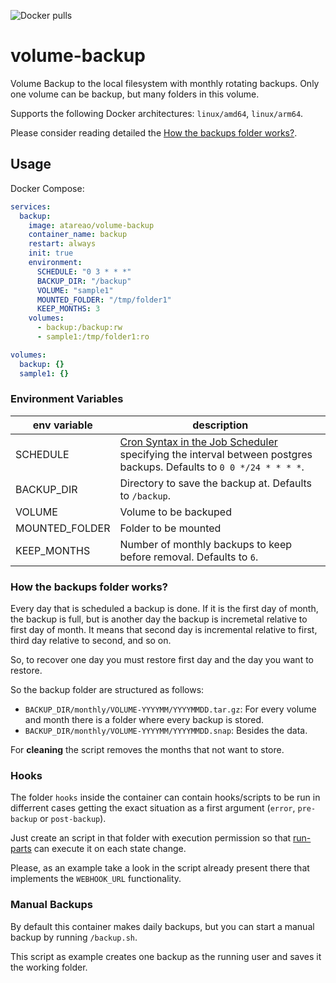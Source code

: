 ![Docker pulls](https://img.shields.io/docker/pulls/atareao/mariadb-backup)

# volume-backup

Volume Backup to the local filesystem with monthly rotating backups. Only one volume can be backup, but many folders in this volume.

Supports the following Docker architectures: `linux/amd64`, `linux/arm64`.

Please consider reading detailed the [How the backups folder works?](#how-the-backups-folder-works).

## Usage


Docker Compose:

```yaml
services:
  backup:
    image: atareao/volume-backup
    container_name: backup
    restart: always
    init: true
    environment:
      SCHEDULE: "0 3 * * *"
      BACKUP_DIR: "/backup"
      VOLUME: "sample1"
      MOUNTED_FOLDER: "/tmp/folder1"
      KEEP_MONTHS: 3
    volumes:
      - backup:/backup:rw
      - sample1:/tmp/folder1:ro

volumes:
  backup: {}
  sample1: {}

```

### Environment Variables

| env variable | description |
|--|--|
| SCHEDULE | [Cron Syntax in the Job Scheduler](https://en.wikipedia.org/wiki/Cron) specifying the interval between postgres backups. Defaults to `0 0 */24 * * * *`. |
| BACKUP_DIR | Directory to save the backup at. Defaults to `/backup`. |
| VOLUME | Volume to be backuped|
| MOUNTED_FOLDER | Folder to be mounted|
| KEEP_MONTHS | Number of monthly backups to keep before removal. Defaults to `6`. |


### How the backups folder works?

Every day that is scheduled a backup is done. If it is the first day of month, the backup is full, but is another day the backup is incremetal relative to first day of month. It means that second day is incremental relative to first, third day relative to second, and so on.

So, to recover one day you must restore first day and the day you want to restore.

So the backup folder are structured as follows:

* `BACKUP_DIR/monthly/VOLUME-YYYYMM/YYYYMMDD.tar.gz`: For every volume and month there is a folder where every backup is stored.
* `BACKUP_DIR/monthly/VOLUME-YYYYMM/YYYYMMDD.snap`: Besides the data.


For **cleaning** the script removes the months that not want to store.

### Hooks

The folder `hooks` inside the container can contain hooks/scripts to be run in differrent cases getting the exact situation as a first argument (`error`, `pre-backup` or `post-backup`).

Just create an script in that folder with execution permission so that [run-parts](https://manpages.debian.org/stable/debianutils/run-parts.8.en.html) can execute it on each state change.

Please, as an example take a look in the script already present there that implements the `WEBHOOK_URL` functionality.

### Manual Backups

By default this container makes daily backups, but you can start a manual backup by running `/backup.sh`.

This script as example creates one backup as the running user and saves it the working folder.
